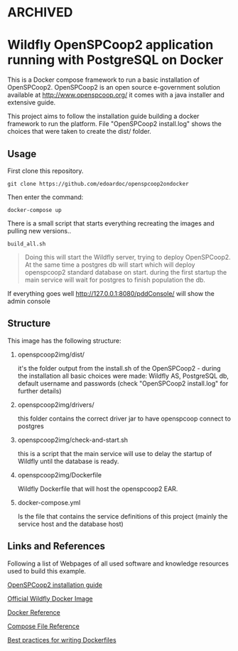 # ARCHIVED
# Wildfly OpenSPCoop2 application running with PostgreSQL on Docker
This is a Docker compose framework to run a basic installation of OpenSPCoop2.
OpenSPCoop2 is an open source e-government solution available at http://www.openspcoop.org/
it comes with a java installer and extensive guide.

This project aims to follow the installation guide building a docker framework to run the platform.
File "OpenSPCoop2 install.log" shows the choices that were taken to create the dist/ folder.

## Usage
First clone this repository.

    git clone https://github.com/edoardoc/openspcoop2ondocker

Then enter the command:

	docker-compose up

There is a small script that starts everything recreating the images and pulling new versions..

    build_all.sh

> Doing this will start the Wildfly server, trying to deploy OpenSPCoop2.
> At the same time a postgres db will start which will deploy openspcoop2 standard database on start.
> during the first startup the main service will wait for postgres to finish population the db.

If everything goes well http://127.0.0.1:8080/pddConsole/ will show the admin console

## Structure
This image has the following structure:

1. openspcoop2img/dist/

    it's the folder output from the install.sh of the OpenSPCoop2 - during the installation all basic choices were made: Wildfly AS, PostgreSQL db, default username and passwords (check "OpenSPCoop2 install.log" for further details)

2. openspcoop2img/drivers/

    this folder contains the correct driver jar to have openspcoop connect to postgres

3. openspcoop2img/check-and-start.sh

	this is a script that the main service will use to delay the startup of Wildfly until the database is ready.

4. openspcoop2img/Dockerfile

    Wildfly Dockerfile that will host the openspcoop2 EAR.

5. docker-compose.yml

	Is the file that contains the service definitions of this project (mainly the service host and the database host)


## Links and References
Following a list of Webpages of all used software and knowledge resources used to build this example.

[OpenSPCoop2 installation guide](http://www.openspcoop.org/openspcoop/doc-file/?guida=installazione&rel=2.3&id=index.html)

[Official Wildfly Docker Image](https://hub.docker.com/r/jboss/wildfly/)

[Docker Reference](https://docs.docker.com/engine/reference/builder/)

[Compose File Reference](https://docs.docker.com/compose/compose-file/)

[Best practices for writing Dockerfiles](https://docs.docker.com/engine/userguide/eng-image/dockerfile_best-practices/)
